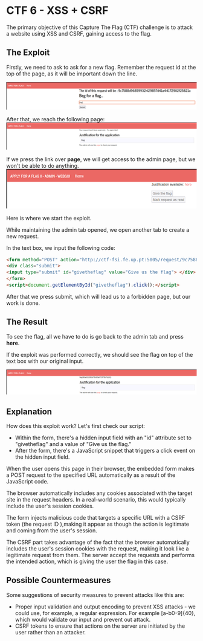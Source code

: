 # CTF 6 - XSS + CSRF

The primary objective of this Capture The Flag (CTF) challenge is to attack a website using XSS and CSRF, gaining access to the flag.

## The Exploit
Firstly, we need to ask to ask for a new flag. Remember the request id at the top of the page, as it will be important down the line.

![image1](images/CTF6/xss1.png)

After that, we reach the following page:
![image2](images/CTF6/xss2.png)

If we press the link over **page**, we will get access to the admin page, but we won't be able to do anything.
![image3](images/CTF6/xss3.png)

Here is where we start the exploit.

While maintaining the admin tab opened, we open another tab to create a new request.

In the text box, we input the following code:

```html
<form method="POST" action="http://ctf-fsi.fe.up.pt:5005/request/9c7588d96859932429857d41a44172902f25821a/approve" role="form">
<div class="submit">
<input type="submit" id="givetheflag" value="Give us the flag"> </div>
</form>
<script>document.getElementById("givetheflag").click();</script>
```

After that we press submit, which will lead us to a forbidden page, but our work is done.



## The Result

To see the flag, all we have to do is go back to the admin tab and press **here**.

If the exploit was performed correctly, we should see the flag on top of the text box with our original input.

![image4](images/CTF6/xss4.png)

## Explanation

How does this exploit work?
Let's first check our script:
- Within the form, there's a hidden input field with an "id" attribute set to "givetheflag" and a value of "Give us the flag."
- After the form, there's a JavaScript snippet that triggers a click event on the hidden input field.

When the user opens this page in their browser, the embedded form makes a POST request to the specified URL automatically as a result of the JavaScript code.

The browser automatically includes any cookies associated with the target site in the request headers. In a real-world scenario, this would typically include the user's session cookies.

The form injects malicious code that targets a specific URL with a CSRF token (the request ID ),making it appear as though the action is legitimate and coming from the user's session.

The CSRF part takes advantage of the fact that the browser automatically includes the user's session cookies with the request, making it look like a legitimate request from them. The server accept the requests and performs the intended action, which is giving the user the flag in this case.

## Possible Countermeasures

Some suggestions of security measures to prevent attacks like this are:

- Proper input validation and output encoding to prevent XSS attacks - we could use, for example, a regular expression. For example [a-b0-9]{40}, which would validate our input and prevent out attack.
- CSRF tokens to ensure that actions on the server are initiated by the user rather than an attacker.
